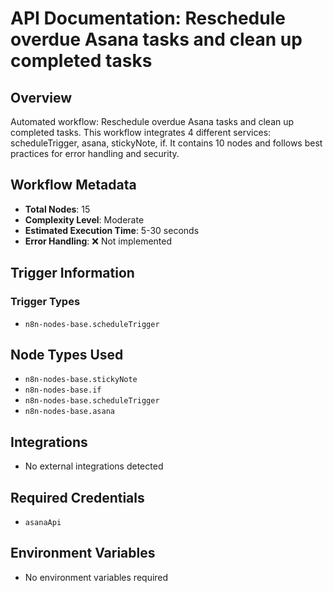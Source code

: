 # API Documentation: Reschedule overdue Asana tasks and clean up completed tasks

## Overview
Automated workflow: Reschedule overdue Asana tasks and clean up completed tasks. This workflow integrates 4 different services: scheduleTrigger, asana, stickyNote, if. It contains 10 nodes and follows best practices for error handling and security.

## Workflow Metadata
- **Total Nodes**: 15
- **Complexity Level**: Moderate
- **Estimated Execution Time**: 5-30 seconds
- **Error Handling**: ❌ Not implemented

## Trigger Information
### Trigger Types
- `n8n-nodes-base.scheduleTrigger`

## Node Types Used
- `n8n-nodes-base.stickyNote`
- `n8n-nodes-base.if`
- `n8n-nodes-base.scheduleTrigger`
- `n8n-nodes-base.asana`

## Integrations
- No external integrations detected

## Required Credentials
- `asanaApi`

## Environment Variables
- No environment variables required
